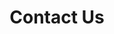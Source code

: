---
layout: page-fullwidth
title: "Contact Us"
permalink: /contact/
redirect_to: https://carpentries.org/contact/
---